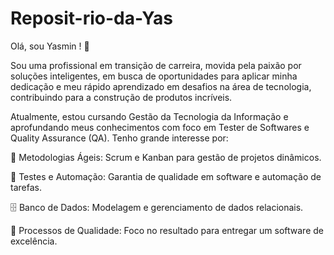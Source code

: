 # Reposit-rio-da-Yas
Olá, sou Yasmin ! 👋 

Sou uma profissional em transição de carreira, movida pela paixão por soluções inteligentes, em busca de oportunidades para aplicar minha dedicação e meu rápido aprendizado em desafios na área de tecnologia, contribuindo para a construção de produtos incríveis.

Atualmente, estou cursando Gestão da Tecnologia da Informação e aprofundando meus conhecimentos com foco em Tester de Softwares e Quality Assurance (QA). Tenho grande interesse por:

🔄 Metodologias Ágeis: Scrum e Kanban para gestão de projetos dinâmicos.

🤖 Testes e Automação: Garantia de qualidade em software e automação de tarefas.

🗄️ Banco de Dados: Modelagem e gerenciamento de dados relacionais.

🎯 Processos de Qualidade: Foco no resultado para entregar um software de excelência.
